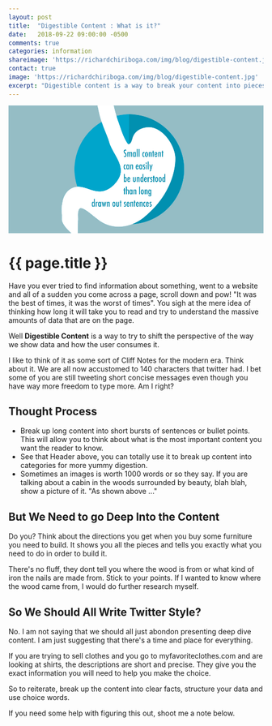 ```yaml
---
layout: post
title:  "Digestible Content : What is it?"
date:   2018-09-22 09:00:00 -0500
comments: true
categories: information
shareimage: 'https://richardchiriboga.com/img/blog/digestible-content.jpg'
contact: true
image: 'https://richardchiriboga.com/img/blog/digestible-content.jpg'
excerpt: "Digestible content is a way to break your content into pieces making it easier to read and understand"
---
```


<img src="/img/blog/digestible-content.jpg" class="img-fluid center-block featured-blog-img" />

# {{ page.title }}

Have you ever tried to find information about something, went to a website and all of a sudden you come across a page, scroll down and pow! "It was the best of times, it was the worst of times". You sigh at the mere idea of thinking how long it will take you to read and try to understand the massive amounts of data that are on the page. 

Well **Digestible Content** is a way to try to shift the perspective of the way we show data and how the user consumes it. 


I like to think of it as some sort of Cliff Notes for the modern era. Think about it.  We are all now accustomed to 140 characters that twitter had. I bet some of you are still tweeting short concise messages even though you have way more freedom to type more. Am I right?


## Thought Process
* Break up long content into short bursts of sentences or bullet points. This will allow you to think about what is the most important content you want the reader to know. 
* See that Header above, you can totally use it to break up content into categories for more yummy digestion. 
* Sometimes an images is worth 1000 words or so they say. If you are talking about a cabin in the woods surrounded by beauty, blah blah, show a picture of it. "As shown above ..."


## But We Need to go Deep Into the Content
Do you? Think about the directions you get when you buy some furniture you need to build. It shows you all the pieces and tells you exactly what you need to do in order to build it. 

There's no fluff, they dont tell you where the wood is from or what kind of iron the nails are made from. Stick to your points. If I wanted to know where the wood came from, I would do further research myself. 



## So We Should All Write Twitter Style?
No. I am not saying that we should all just abondon presenting deep dive content. I am just suggesting that there's a time and place for everything. 

If you are trying to sell clothes and you go to myfavoriteclothes.com and are looking at shirts, the descriptions are short and precise.  They give you the exact information you will need to help you make the choice. 


So to reiterate, break up the content into clear facts, structure your data and use choice words. 

If you need some help with figuring this out, shoot me a note below. 

